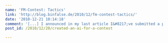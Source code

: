 ```yaml
---
name: 'FM-Contest: Tactics'
link: 'http://blog.binfalse.de/2010/12/fm-contest-tactics/'
date: '2010-12-21 10:14:18'
comment: '[...] I announced in my last article I&#8217;ve submitted a programmed bot for the contest organized by freiesMagazin. Here I present my [...]'
post_id: /2010/12/20/created-an-ai-for-a-contest

---
```



